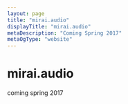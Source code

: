 ```yaml
---
layout: page
title: "mirai.audio"
displayTitle: "mirai.audio"
metaDescription: "Coming Spring 2017"
metaOgType: "website"
---
```


<h1>mirai.audio</h1>

<p>coming spring 2017</p>
